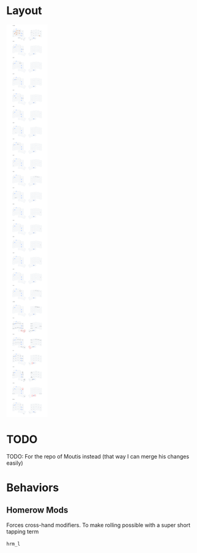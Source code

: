 

# Layout

![3x5 layout](./keymap-drawer/chocofi_keymap.svg)


# TODO
TODO: For the repo of Moutis instead (that way I can merge his changes easily)



# Behaviors
## Homerow Mods

Forces cross-hand modifiers.
To make rolling possible with a super short tapping term


`hrm_l`
